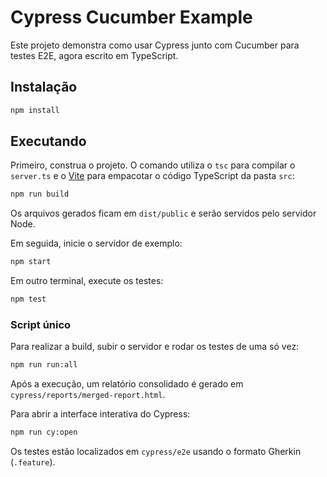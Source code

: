 # Cypress Cucumber Example

Este projeto demonstra como usar Cypress junto com Cucumber para testes E2E, agora escrito em TypeScript.

## Instalação

```bash
npm install
```

## Executando

Primeiro, construa o projeto. O comando utiliza o `tsc` para compilar o
`server.ts` e o [Vite](https://vitejs.dev/) para empacotar o código
TypeScript da pasta `src`:

```bash
npm run build
```

Os arquivos gerados ficam em `dist/public` e serão servidos pelo servidor Node.

Em seguida, inicie o servidor de exemplo:

```bash
npm start
```

Em outro terminal, execute os testes:

```bash
npm test
```

### Script único

Para realizar a build, subir o servidor e rodar os testes de uma só vez:

```bash
npm run run:all
```

Após a execução, um relatório consolidado é gerado em
`cypress/reports/merged-report.html`.

Para abrir a interface interativa do Cypress:

```bash
npm run cy:open
```

Os testes estão localizados em `cypress/e2e` usando o formato Gherkin (`.feature`).
